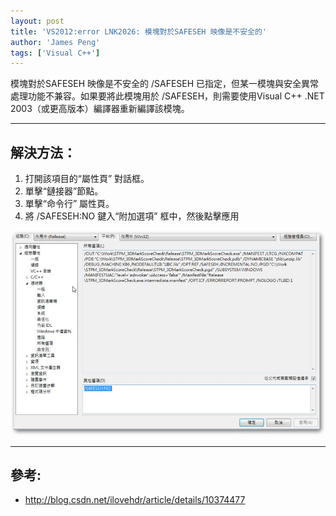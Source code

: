 ```yaml
---
layout: post
title: 'VS2012:error LNK2026: 模塊對於SAFESEH 映像是不安全的'
author: 'James Peng'
tags: ['Visual C++']
---
```


模塊對於SAFESEH 映像是不安全的
/SAFESEH  已指定，但某一模塊與安全異常處理功能不兼容。如果要將此模塊用於  /SAFESEH，則需要使用Visual C++ .NET 2003（或更高版本）編譯器重新編譯該模塊。


----------

## 解決方法： ##

1. 打開該項目的“屬性頁” 對話框。
2. 單擊“鏈接器”節點。
3. 單擊“命令行” 屬性頁。
4. 將 /SAFESEH:NO  鍵入“附加選項” 框中，然後點擊應用

![](..\images\2011-06-14-MFC_LNK2026\WgnPp0Z.jpg)


------------

## 參考: ##

* http://blog.csdn.net/ilovehdr/article/details/10374477
